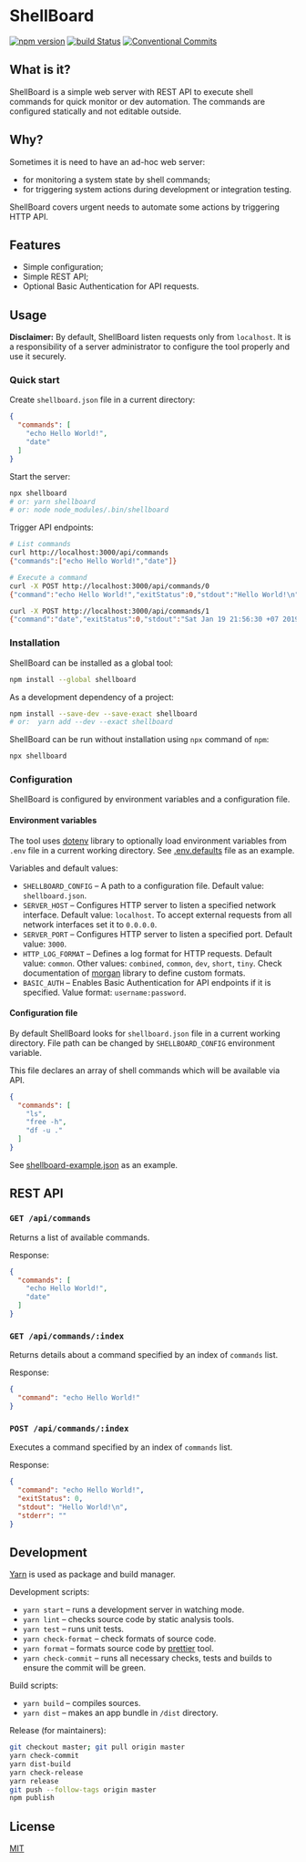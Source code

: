 # ShellBoard

[![npm version](https://badge.fury.io/js/shellboard.svg)](https://www.npmjs.com/shellboard)
[![build Status](https://travis-ci.org/mnasyrov/shellboard.svg?branch=master)](https://travis-ci.org/mnasyrov/shellboard)
[![Conventional Commits](https://img.shields.io/badge/Conventional%20Commits-1.0.0-yellow.svg)](https://conventionalcommits.org)


## What is it?

ShellBoard is a simple web server with REST API to execute shell commands for quick monitor or dev automation. The commands are configured statically and not editable outside. 


## Why?

Sometimes it is need to have an ad-hoc web server:

* for monitoring a system state by shell commands;
* for triggering system actions during development or integration testing.

ShellBoard covers urgent needs to automate some actions by triggering HTTP API.


## Features

* Simple configuration;
* Simple REST API;
* Optional Basic Authentication for API requests.


## Usage

**Disclaimer:** By default, ShellBoard listen requests only from `localhost`. It is a responsibility of a server administrator to configure the tool properly and use it securely.

### Quick start

Create `shellboard.json` file in a current directory:

```json
{
  "commands": [
    "echo Hello World!",
    "date"
  ]
}
```

Start the server:

```bash
npx shellboard
# or: yarn shellboard
# or: node node_modules/.bin/shellboard
```

Trigger API endpoints:

```bash
# List commands
curl http://localhost:3000/api/commands
{"commands":["echo Hello World!","date"]}

# Execute a command
curl -X POST http://localhost:3000/api/commands/0
{"command":"echo Hello World!","exitStatus":0,"stdout":"Hello World!\n","stderr":""}

curl -X POST http://localhost:3000/api/commands/1
{"command":"date","exitStatus":0,"stdout":"Sat Jan 19 21:56:30 +07 2019\n","stderr":""}
```

### Installation

ShellBoard can be installed as a global tool:

```bash
npm install --global shellboard
```

As a development dependency of a project:

```bash
npm install --save-dev --save-exact shellboard
# or:  yarn add --dev --exact shellboard
```

ShellBoard can be run without installation using `npx` command of `npm`:

```bash
npx shellboard
```

### Configuration

ShellBoard is configured by environment variables and a configuration file.

#### Environment variables

The tool uses [dotenv](https://www.npmjs.com/package/dotenv) library to optionally load environment variables from `.env` file in a current working directory. See [.env.defaults](.env.defaults) file as an example.

Variables and default values:

* `SHELLBOARD_CONFIG` – A path to a configuration file. Default value: `shellboard.json`.
* `SERVER_HOST` – Configures HTTP server to listen a specified network interface. Default value: `localhost`.
  To accept external requests from all network interfaces set it to `0.0.0.0`.
* `SERVER_PORT` – Configures HTTP server to listen a specified port. Default value: `3000`.
* `HTTP_LOG_FORMAT` – Defines a log format for HTTP requests. Default value: `common`.
  Other values: `combined`, `common`, `dev`, `short`, `tiny`. Check documentation of [morgan](https://github.com/expressjs/morgan) library to define custom formats.
* `BASIC_AUTH` – Enables Basic Authentication for API endpoints if it is specified. Value format: `username:password`.

#### Configuration file

By default ShellBoard looks for `shellboard.json` file in a current working directory. File path can be changed by `SHELLBOARD_CONFIG` environment variable.

This file declares an array of shell commands which will be available via API.

```json
{
  "commands": [
    "ls",
    "free -h",
    "df -u ."
  ]
}
```

See [shellboard-example.json](shellboard-example.json) as an example.


## REST API

### `GET /api/commands`
Returns a list of available commands.

Response:
```json
{
  "commands": [
    "echo Hello World!",
    "date"
  ]
}
```

### `GET /api/commands/:index` 
Returns details about a command specified by an index of `commands` list.

Response:
```json
{
  "command": "echo Hello World!"
}
```

### `POST /api/commands/:index` 
Executes a command specified by an index of `commands` list.

Response:

```json
{
  "command": "echo Hello World!",
  "exitStatus": 0,
  "stdout": "Hello World!\n", 
  "stderr": ""
}
```


## Development

[Yarn](https://yarnpkg.com) is used as package and build manager.

Development scripts:
* `yarn start` – runs a development server in watching mode.
* `yarn lint` – checks source code by static analysis tools.
* `yarn test` – runs unit tests.
* `yarn check-format` – check formats of source code.
* `yarn format` – formats source code by [prettier](https://prettier.io/) tool.
* `yarn check-commit` – runs all necessary checks, tests and builds to ensure the commit will be green.

Build scripts: 
* `yarn build` – compiles sources.
* `yarn dist` – makes an app bundle in `/dist` directory.

Release (for maintainers):

```bash
git checkout master; git pull origin master
yarn check-commit
yarn dist-build
yarn check-release
yarn release
git push --follow-tags origin master
npm publish
```

## License

[MIT](LICENSE)
